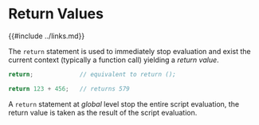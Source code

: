 Return Values
=============

{{#include ../links.md}}

The `return` statement is used to immediately stop evaluation and exist the current context
(typically a function call) yielding a _return value_.

```rust , no_run
return;             // equivalent to return ();

return 123 + 456;   // returns 579
```

A `return` statement at _global_ level stop the entire script evaluation,
the return value is taken as the result of the script evaluation.
